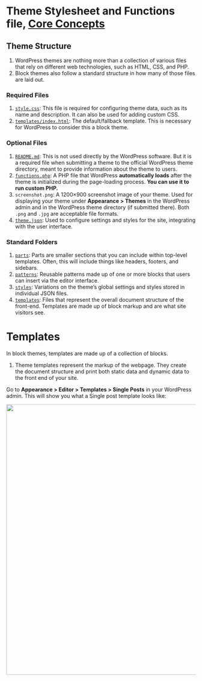 # Theme Stylesheet and Functions file, [Core Concepts](https://developer.wordpress.org/themes/core-concepts/)

## Theme Structure
1. WordPress themes are nothing more than a collection of various files that rely on different web technologies, such as HTML, CSS, and PHP. 
2. Block themes also follow a standard structure in how many of those files are laid out.

### Required Files
1. [`style.css`](https://developer.wordpress.org/themes/core-concepts/main-stylesheet/): This file is required for configuring theme data, such as its name and description. It can also be used for adding custom CSS.
2. [`templates/index.html`](https://developer.wordpress.org/themes/core-concepts/templates/): The default/fallback template. This is necessary for WordPress to consider this a block theme.

### Optional Files
1. [`README.md`](https://make.wordpress.org/themes/handbook/review/required/#9-files): This is not used directly by the WordPress software. But it is a required file when submitting a theme to the official WordPress theme directory, meant to provide information about the theme to users.
2. [`functions.php`](https://developer.wordpress.org/themes/core-concepts/custom-functionality/): A PHP file that WordPress **automatically loads** after the theme is initialized during the page-loading process. **You can use it to run custom PHP.**
3. `screenshot.png`: A 1200×900 screenshot image of your theme. Used for displaying your theme under **Appearance > Themes** in the WordPress admin and in the WordPress theme directory (if submitted there). Both `.png` and `.jpg` are acceptable file formats. 
4. [`theme.json`](https://developer.wordpress.org/themes/core-concepts/global-settings-and-styles/): Used to configure settings and styles for the site, integrating with the user interface.

### Standard Folders
1. [`parts`](https://developer.wordpress.org/themes/templates/template-parts/): Parts are smaller sections that you can include within top-level templates. Often, this will include things like headers, footers, and sidebars.
2. [`patterns`](https://developer.wordpress.org/themes/features/block-patterns/): Reusable patterns made up of one or more blocks that users can insert via the editor interface.
3. [`styles`](https://developer.wordpress.org/themes/global-settings-and-styles/style-variations/): Variations on the theme’s global settings and styles stored in individual JSON files.
4. [`templates`](https://developer.wordpress.org/themes/templates/templates/): Files that represent the overall document structure of the front-end. Templates are made up of block markup and are what site visitors see.

# Templates
In block themes, templates are made up of a collection of blocks.
1. Theme templates represent the markup of the webpage. They create the document structure and print both static data and dynamic data to the front end of your site.

Go to **Appearance > Editor > Templates > Single Posts** in your WordPress admin. This will show you what a Single post template looks like:

<img src="https://i0.wp.com/developer.wordpress.org/files/2023/11/tt3-single-template-editor.jpg?w=2048&ssl=1" width=720>


